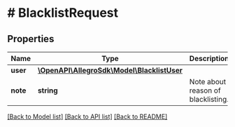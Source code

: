 # # BlacklistRequest

## Properties

Name | Type | Description | Notes
------------ | ------------- | ------------- | -------------
**user** | [**\OpenAPI\AllegroSdk\Model\BlacklistUser**](BlacklistUser.md) |  | [optional]
**note** | **string** | Note about reason of blacklisting. | [optional]

[[Back to Model list]](../../README.md#models) [[Back to API list]](../../README.md#endpoints) [[Back to README]](../../README.md)
